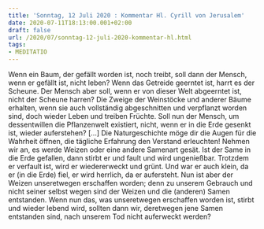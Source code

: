 ```yaml
---
title: 'Sonntag, 12 Juli 2020 : Kommentar Hl. Cyrill von Jerusalem'
date: 2020-07-11T18:13:00.001+02:00
draft: false
url: /2020/07/sonntag-12-juli-2020-kommentar-hl.html
tags: 
- MEDITATIO
---
```


Wenn ein Baum, der gefällt worden ist, noch treibt, soll dann der Mensch, wenn er gefällt ist, nicht leben? Wenn das Getreide geerntet ist, harrt es der Scheune. Der Mensch aber soll, wenn er von dieser Welt abgeerntet ist, nicht der Scheune harren? Die Zweige der Weinstöcke und anderer Bäume erhalten, wenn sie auch vollständig abgeschnitten und verpflanzt worden sind, doch wieder Leben und treiben Früchte. Soll nun der Mensch, um dessentwillen die Pflanzenwelt existiert, nicht, wenn er in die Erde gesenkt ist, wieder auferstehen? \[…\] Die Naturgeschichte möge dir die Augen für die Wahrheit öffnen, die tägliche Erfahrung den Verstand erleuchten! Nehmen wir an, es werde Weizen oder eine andere Samenart gesät. Ist der Same in die Erde gefallen, dann stirbt er und fault und wird ungenießbar. Trotzdem er verfault ist, wird er wiedererweckt und grünt. Und war er auch klein, da er (in die Erde) fiel, er wird herrlich, da er aufersteht. Nun ist aber der Weizen unseretwegen erschaffen worden; denn zu unserem Gebrauch und nicht seiner selbst wegen sind der Weizen und die (anderen) Samen entstanden. Wenn nun das, was unseretwegen erschaffen worden ist, stirbt und wieder lebend wird, sollten dann wir, deretwegen jene Samen entstanden sind, nach unserem Tod nicht auferweckt werden?